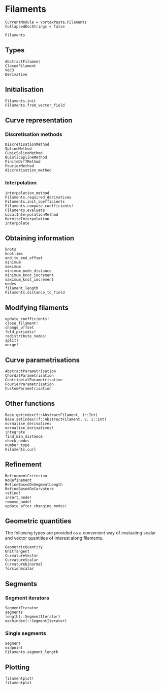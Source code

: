 # Filaments

```@meta
CurrentModule = VortexPasta.Filaments
CollapsedDocStrings = false
```

```@docs
Filaments
```

## Types

```@docs
AbstractFilament
ClosedFilament
Vec3
Derivative
```

## Initialisation

```@docs
Filaments.init
Filaments.from_vector_field
```

## Curve representation

### Discretisation methods

```@docs
DiscretisationMethod
SplineMethod
CubicSplineMethod
QuinticSplineMethod
FiniteDiffMethod
FourierMethod
discretisation_method
```

### Interpolation

```@docs
interpolation_method
Filaments.required_derivatives
Filaments.init_coefficients
Filaments.compute_coefficients!
Filaments.evaluate
LocalInterpolationMethod
HermiteInterpolation
interpolate
```

## Obtaining information

```@docs
knots
knotlims
end_to_end_offset
minimum
maximum
minimum_node_distance
minimum_knot_increment
maximum_knot_increment
nodes
filament_length
Filaments.distance_to_field
```

## Modifying filaments

```@docs
update_coefficients!
close_filament!
change_offset
fold_periodic!
redistribute_nodes!
split!
merge!
```

## Curve parametrisations

```@docs
AbstractParametrisation
ChordalParametrisation
CentripetalParametrisation
FourierParametrisation
CustomParametrisation
```

## Other functions

```@docs
Base.getindex(f::AbstractFilament, i::Int)
Base.setindex!(f::AbstractFilament, v, i::Int)
normalise_derivatives
normalise_derivatives!
integrate
find_min_distance
check_nodes
number_type
Filaments.curl
```

## Refinement

```@docs
RefinementCriterion
NoRefinement
RefineBasedOnSegmentLength
RefineBasedOnCurvature
refine!
insert_node!
remove_node!
update_after_changing_nodes!
```

## Geometric quantities

The following types are provided as a convenient way of evaluating scalar and
vector quantities of interest along filaments.

```@docs
GeometricQuantity
UnitTangent
CurvatureVector
CurvatureScalar
CurvatureBinormal
TorsionScalar
```

## Segments

### Segment iterators

```@docs
SegmentIterator
segments
length(::SegmentIterator)
eachindex(::SegmentIterator)
```

### Single segments

```@docs
Segment
midpoint
Filaments.segment_length
```

## Plotting

```@docs
filamentplot!
filamentplot
```
